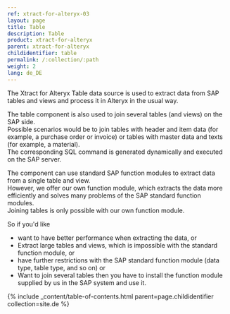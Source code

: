 ```yaml
---
ref: xtract-for-alteryx-03
layout: page
title: Table
description: Table
product: xtract-for-alteryx
parent: xtract-for-alteryx
childidentifier: table
permalink: /:collection/:path
weight: 2
lang: de_DE
---
```


The Xtract for Alteryx Table data source is used to extract data from SAP tables and views and process it in Alteryx in the usual way. <br> 

The table component is also used to join several tables (and views) on the SAP side.<br> 
Possible scenarios would be to join tables with header and item data (for example, a purchase order or invoice) or tables with master data and texts (for example, a material). <br> 
The corresponding SQL command is generated dynamically and executed on the SAP server. <br> 

The component can use standard SAP function modules to extract data from a single table and view. <br> 
However, we offer our own function module, which extracts the data more efficiently and solves many problems of the SAP standard function modules. <br>
Joining tables is only possible with our own function module. <br> 

So if you'd like 
- want to have better performance when extracting the data, or 
- Extract large tables and views, which is impossible with the standard function module, or 
- have further restrictions with the SAP standard function module (data type, table type, and so on) or 
- Want to join several tables
then you have to install the function module supplied by us in the SAP system and use it. 

{% include _content/table-of-contents.html parent=page.childidentifier collection=site.de %}
